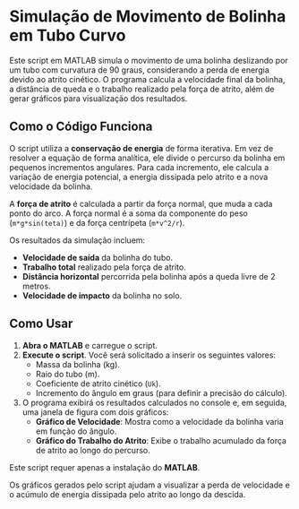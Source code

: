 # Simulação de Movimento de Bolinha em Tubo Curvo

Este script em MATLAB simula o movimento de uma bolinha deslizando por um tubo com curvatura de 90 graus, considerando a perda de energia devido ao atrito cinético. O programa calcula a velocidade final da bolinha, a distância de queda e o trabalho realizado pela força de atrito, além de gerar gráficos para visualização dos resultados.

## Como o Código Funciona

O script utiliza a **conservação de energia** de forma iterativa. Em vez de resolver a equação de forma analítica, ele divide o percurso da bolinha em pequenos incrementos angulares. Para cada incremento, ele calcula a variação de energia potencial, a energia dissipada pelo atrito e a nova velocidade da bolinha.

A **força de atrito** é calculada a partir da força normal, que muda a cada ponto do arco. A força normal é a soma da componente do peso (`m*g*sin(teta)`) e da força centrípeta (`m*v^2/r`).

Os resultados da simulação incluem:
- **Velocidade de saída** da bolinha do tubo.
- **Trabalho total** realizado pela força de atrito.
- **Distância horizontal** percorrida pela bolinha após a queda livre de 2 metros.
- **Velocidade de impacto** da bolinha no solo.

## Como Usar

1.  **Abra o MATLAB** e carregue o script.
2.  **Execute o script**. Você será solicitado a inserir os seguintes valores:
    -   Massa da bolinha (kg).
    -   Raio do tubo (m).
    -   Coeficiente de atrito cinético (`Uk`).
    -   Incremento do ângulo em graus (para definir a precisão do cálculo).
3.  O programa exibirá os resultados calculados no console e, em seguida, uma janela de figura com dois gráficos:
    -   **Gráfico de Velocidade**: Mostra como a velocidade da bolinha varia em função do ângulo.
    -   **Gráfico do Trabalho do Atrito**: Exibe o trabalho acumulado da força de atrito ao longo do percurso.


Este script requer apenas a instalação do **MATLAB**.

Os gráficos gerados pelo script ajudam a visualizar a perda de velocidade e o acúmulo de energia dissipada pelo atrito ao longo da descida.
